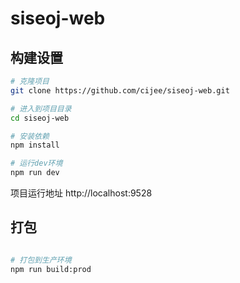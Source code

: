 # siseoj-web

## 构建设置


```bash
# 克隆项目
git clone https://github.com/cijee/siseoj-web.git

# 进入到项目目录
cd siseoj-web

# 安装依赖
npm install

# 运行dev环境
npm run dev
```

项目运行地址 http://localhost:9528

## 打包

```bash

# 打包到生产环境
npm run build:prod
```
